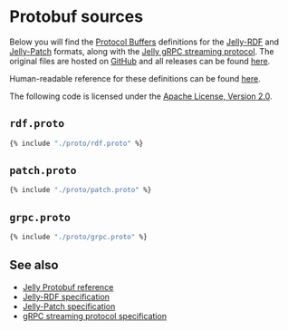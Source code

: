 # Protobuf sources

Below you will find the [Protocol Buffers](https://protobuf.dev/programming-guides/proto3/) definitions for the [Jelly-RDF](serialization.md) and [Jelly-Patch](patch.md) formats, along with the [Jelly gRPC streaming protocol](streaming.md). The original files are hosted on [GitHub](https://github.com/Jelly-RDF/jelly-protobuf) and all releases can be found [here](https://github.com/Jelly-RDF/jelly-protobuf/releases).

Human-readable reference for these definitions can be found [here](reference.md).

The following code is licensed under the [Apache License, Version 2.0](https://www.apache.org/licenses/LICENSE-2.0).

## `rdf.proto`

```protobuf
{% include "./proto/rdf.proto" %}
```

## `patch.proto`

```protobuf
{% include "./proto/patch.proto" %}
```

## `grpc.proto`

```protobuf
{% include "./proto/grpc.proto" %}
```

## See also

- [Jelly Protobuf reference](reference.md)
- [Jelly-RDF specification](serialization.md)
- [Jelly-Patch specification](patch.md)
- [gRPC streaming protocol specification](streaming.md)
